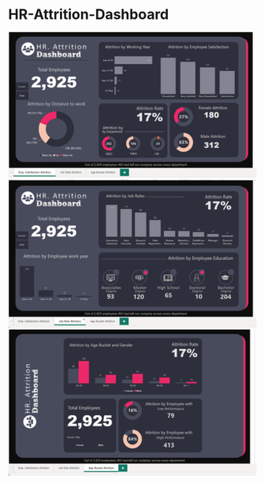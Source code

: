 # HR-Attrition-Dashboard
<img src="HR Attrition 1.png">
<img src="HR Attrition 2.png">
<img src="HR Attrition 3.png">
